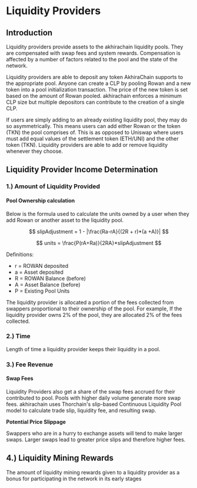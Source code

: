 # Liquidity Providers

## Introduction

Liquidity providers provide assets to the akhirachain liquidity pools. They are compensated with swap fees and system rewards. Compensation is affected by a number of factors related to the pool and the state of the network.

Liquidity providers are able to deposit any token AkhiraChain supports to the appropriate pool. Anyone can create a CLP by pooling Rowan and a new token into a pool initialization transaction. The price of the new token is set based on the amount of Rowan pooled. akhirachain enforces a minimum CLP size but multiple depositors can contribute to the creation of a single CLP.

If users are simply adding to an already existing liquidity pool, they may do so asymmetrically. This means users can add either Rowan or the token \(TKN\) the pool comprises of. This is as opposed to Uniswap where users must add equal values of the settlement token \(ETH/UNI\) and the other token \(TKN\).  Liquidity providers are able to add or remove liquidity whenever they choose. 

## Liquidity Provider Income Determination

### 1.\) Amount of Liquidity Provided

#### Pool Ownership calculation

Below is the formula used to calculate the units owned by a user when they add Rowan or another asset to the liquidity pool.

$$
slipAdjustment = 1 - |\frac{Ra-rA}{(2R + r)*(a +A)}|
$$

$$
units = \frac{P(rA+Ra)}{2RA}*slipAdjustment
$$

Definitions:

* r = ROWAN deposited
* a = Asset deposited
* R = ROWAN Balance \(before\)
* A = Asset Balance \(before\)
* P = Existing Pool Units

The liquidity provider is allocated a portion of the fees collected from swappers proportional to their ownership of the pool. For example, If the liquidity provider owns 2% of the pool, they are allocated 2% of the fees collected.

### 2.\) Time

 Length of time a liquidity provider keeps their liquidity in a pool.

### **3.\)** Fee Revenue

#### Swap Fees

Liquidity Providers also get a share of the swap fees accrued for their contributed to pool. Pools with higher daily volume generate more swap fees. akhirachain uses Thorchain's slip-based Continuous Liquidity Pool model to calculate trade slip, liquidity fee, and resulting swap.

**Potential Price Slippage**

Swappers who are in a hurry to exchange assets will tend to make larger swaps. Larger swaps lead to greater price slips and therefore higher fees.

## 4.\) Liquidity Mining Rewards

The amount of liquidity mining rewards given to a liquidity provider as a bonus for participating in the network in its early stages 


